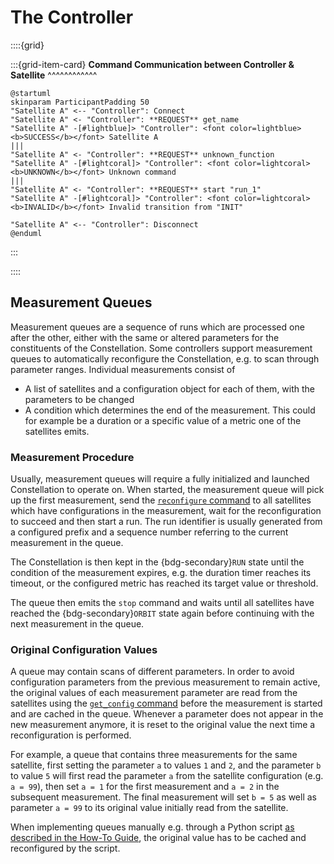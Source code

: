 # The Controller

::::{grid}

:::{grid-item-card}
**Command Communication between Controller & Satellite**
^^^^^^^^^^^^

```plantuml
@startuml
skinparam ParticipantPadding 50
"Satellite A" <-- "Controller": Connect
"Satellite A" <- "Controller": **REQUEST** get_name
"Satellite A" -[#lightblue]> "Controller": <font color=lightblue><b>SUCCESS</b></font> Satellite A
|||
"Satellite A" <- "Controller": **REQUEST** unknown_function
"Satellite A" -[#lightcoral]> "Controller": <font color=lightcoral><b>UNKNOWN</b></font> Unknown command
|||
"Satellite A" <- "Controller": **REQUEST** start "run_1"
"Satellite A" -[#lightcoral]> "Controller": <font color=lightcoral><b>INVALID</b></font> Invalid transition from "INIT"

"Satellite A" <-- "Controller": Disconnect
@enduml
```

:::

::::


## Measurement Queues

Measurement queues are a sequence of runs which are processed one after the other, either with the same or altered parameters
for the constituents of the Constellation.
Some controllers support measurement queues to automatically reconfigure the Constellation, e.g. to scan through parameter
ranges. Individual measurements consist of

* A list of satellites and a configuration object for each of them, with the parameters to be changed
* A condition which determines the end of the measurement. This could for example be a duration or a specific value of a
  metric one of the satellites emits.

### Measurement Procedure

Usually, measurement queues will require a fully initialized and launched Constellation to operate on.
When started, the measurement queue will pick up the first measurement, send the [`reconfigure` command](./satellite.md#changing-states---transitions) to all satellites
which have configurations in the measurement, wait for the reconfiguration to succeed and then start a run. The run
identifier is usually generated from a configured prefix and a sequence number referring to the current measurement in the
queue.

The Constellation is then kept in the {bdg-secondary}`RUN` state until the condition of the measurement expires, e.g. the duration timer
reaches its timeout, or the configured metric has reached its target value or threshold.

The queue then emits the `stop` command and waits until all satellites have reached the {bdg-secondary}`ORBIT` state again before continuing
with the next measurement in the queue.

### Original Configuration Values

A queue may contain scans of different parameters. In order to avoid configuration parameters from the previous measurement
to remain active, the original values of each measurement parameter are read from the satellites using the [`get_config` command](./satellite.md#controlling-the-satellite) before the measurement is started and are cached in the queue. Whenever a parameter does not appear in the new
measurement anymore, it is reset to the original value the next time a reconfiguration is performed.

For example, a queue that contains three measurements for the same satellite, first setting the parameter `a` to values `1`
and `2`, and the parameter `b` to value `5` will first read the parameter `a` from the satellite configuration (e.g. `a = 99`), then set
`a = 1` for the first measurement and `a = 2` in the subsequent measurement.
The final measurement will set `b = 5` as well as parameter `a = 99` to its original value initially read from the satellite.

When implementing queues manually e.g. through a Python script [as described in the How-To Guide](../howtos/scanning_python.md), the original value has to be cached and reconfigured by the script.
